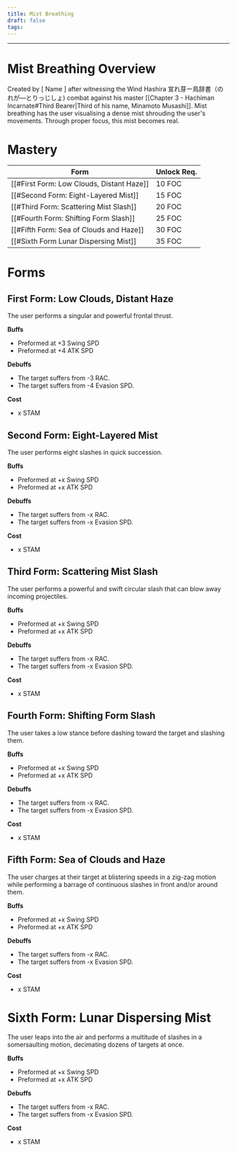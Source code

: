 ```yaml
---
title: Mist Breathing
draft: false
tags:
---
```


---
# Mist Breathing Overview
Created by [ Name ] after witnessing the Wind Hashira 宣れ芽ー鳥辞書（のれが—とりっじしょ) combat against his master [[Chapter 3 - Hachiman Incarnate#Third Bearer|Third of his name, Minamoto Musashi]]. Mist breathing has the user visualising a dense mist shrouding the user's movements. Through proper focus, this mist becomes real.
# Mastery

| Form                                      | Unlock Req. |
| ----------------------------------------- | ----------- |
| [[#First Form: Low Clouds, Distant Haze]] | 10 FOC      |
| [[#Second Form: Eight-Layered Mist]]      | 15 FOC      |
| [[#Third Form: Scattering Mist Slash]]    | 20 FOC      |
| [[#Fourth Form: Shifting Form Slash]]     | 25 FOC      |
| [[#Fifth Form: Sea of Clouds and Haze]]   | 30 FOC      |
| [[#Sixth Form Lunar Dispersing Mist]]     | 35 FOC      |
 
# Forms

## First Form: Low Clouds, Distant Haze
The user performs a singular and powerful frontal thrust.

**Buffs**
- Preformed at +3 Swing SPD
- Preformed at +4 ATK SPD

**Debuffs**
- The target suffers from -3 RAC.
- The target suffers from -4 Evasion SPD.

**Cost**
- x STAM

## Second Form: Eight-Layered Mist
The user performs eight slashes in quick succession.

**Buffs**
- Preformed at +x Swing SPD
- Preformed at +x ATK SPD

**Debuffs**
- The target suffers from -x RAC.
- The target suffers from -x Evasion SPD.

**Cost**
- x STAM

## Third Form: Scattering Mist Slash
The user performs a powerful and swift circular slash that can blow away incoming projectiles.

**Buffs**
- Preformed at +x Swing SPD
- Preformed at +x ATK SPD

**Debuffs**
- The target suffers from -x RAC.
- The target suffers from -x Evasion SPD.


**Cost**
- x STAM
## Fourth Form: Shifting Form Slash
The user takes a low stance before dashing toward the target and slashing them.

**Buffs**
- Preformed at +x Swing SPD
- Preformed at +x ATK SPD

**Debuffs**
- The target suffers from -x RAC.
- The target suffers from -x Evasion SPD.


**Cost**
- x STAM

## Fifth Form: Sea of Clouds and Haze
The user charges at their target at blistering speeds in a zig-zag motion while performing a barrage of continuous slashes in front and/or around them.

**Buffs**
- Preformed at +x Swing SPD
- Preformed at +x ATK SPD

**Debuffs**
- The target suffers from -x RAC.
- The target suffers from -x Evasion SPD.

**Cost**
- x STAM

# Sixth Form: Lunar Dispersing Mist
The user leaps into the air and performs a multitude of slashes in a somersaulting motion, decimating dozens of targets at once.

**Buffs**
- Preformed at +x Swing SPD
- Preformed at +x ATK SPD

**Debuffs**
- The target suffers from -x RAC.
- The target suffers from -x Evasion SPD.

**Cost**
- x STAM
